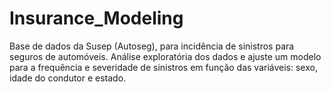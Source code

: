 # Insurance_Modeling
Base de dados da Susep (Autoseg), para incidência de sinistros para seguros de automóveis. Análise exploratória dos dados e ajuste um modelo para a frequência e severidade de sinistros em função das variáveis: sexo, idade do condutor e estado.
